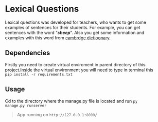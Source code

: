 # Lexical Questions
Lexical questions was developed for teachers, who wants to get some examples of sentences for their students. For example, you can get sentences with the word "***sheep***". Also you get some information and examples with this word from [cambrdge dictioonary](https://dictionary.cambridge.org/dictionary/english-russian/sheep).
## Dependencies
Firstly you need to create virtual enviroment in parent directory of this project.Inside the virtual environment you will need to type in terminal this `pip install -r requirements.txt`
## Usage
Cd to the directory where the manage.py file is located and run ```py manage.py runserver```



> App running on ```http://127.0.0.1:8000/```